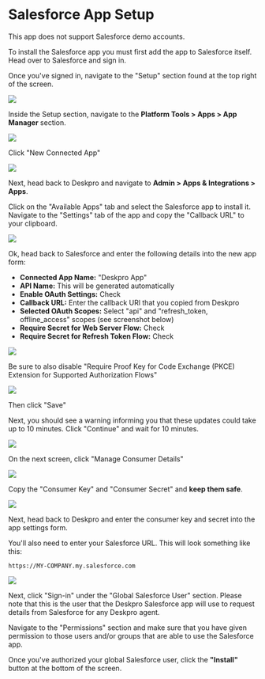 # Salesforce App Setup

This app does not support Salesforce demo accounts.

To install the Salesforce app you must first add the app to Salesforce itself. Head over to Salesforce and sign in.

Once you've signed in, navigate to the "Setup" section found at the top right of the screen.

[![](/docs/assets/setup/salesforce-setup-01.png)](/docs/assets/setup/salesforce-setup-01.png)

Inside the Setup section, navigate to the **Platform Tools > Apps > App Manager** section.

[![](/docs/assets/setup/salesforce-setup-02.png)](/docs/assets/setup/salesforce-setup-02.png)

Click "New Connected App"

[![](/docs/assets/setup/salesforce-setup-03.png)](/docs/assets/setup/salesforce-setup-03.png)

Next, head back to Deskpro and navigate to **Admin > Apps & Integrations > Apps**.

Click on the "Available Apps" tab and select the Salesforce app to install it. Navigate to the "Settings" tab of the app
and copy the "Callback URL" to your clipboard.

[![](/docs/assets/setup/salesforce-setup-04.png)](/docs/assets/setup/salesforce-setup-04.png)

Ok, head back to Salesforce and enter the following details into the new app form:

- **Connected App Name:** "Deskpro App"
- **API Name:** This will be generated automatically
- **Enable OAuth Settings:** Check
- **Callback URL:** Enter the callback URl that you copied from Deskpro
- **Selected OAuth Scopes:** Select "api" and "refresh_token, offline_access" scopes (see screenshot below)
- **Require Secret for Web Server Flow:** Check
- **Require Secret for Refresh Token Flow:** Check

[![](/docs/assets/setup/salesforce-setup-05.png)](/docs/assets/setup/salesforce-setup-05.png)

Be sure to also disable "Require Proof Key for Code Exchange (PKCE) Extension for Supported Authorization Flows"

[![](/docs/assets/setup/salesforce-setup-pkce-off.png)](/docs/assets/setup/salesforce-setup-pkce-off.png)

Then click "Save"

Next, you should see a warning informing you that these updates could take up to 10 minutes. Click "Continue" and wait
for 10 minutes.

[![](/docs/assets/setup/salesforce-setup-06.png)](/docs/assets/setup/salesforce-setup-06.png)

On the next screen, click "Manage Consumer Details"

[![](/docs/assets/setup/salesforce-setup-07.png)](/docs/assets/setup/salesforce-setup-07.png)

Copy the "Consumer Key" and "Consumer Secret" and **keep them safe**.

[![](/docs/assets/setup/salesforce-setup-08.png)](/docs/assets/setup/salesforce-setup-08.png)

Next, head back to Deskpro and enter the consumer key and secret into the app settings form.

You'll also need to enter your Salesforce URL. This will look something like this:

`https://MY-COMPANY.my.salesforce.com`

[![](/docs/assets/setup/salesforce-setup-09.png)](/docs/assets/setup/salesforce-setup-09.png)

Next, click "Sign-in" under the "Global Salesforce User" section. Please note that this is the user that the Deskpro
Salesforce app will use to request details from Salesforce for any Deskpro agent.

Navigate to the "Permissions" section and make sure that you have given permission to those users and/or groups that are
able to use the Salesforce app.

Once you've authorized your global Salesforce user, click the **"Install"** button at the bottom of the screen.

